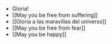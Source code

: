 - Gloria!
- [[May you be free from suffering]]
- [[Gloria a las maravillas del universo]]
- [[May you be free from fear]]
- [[May you be happy]]